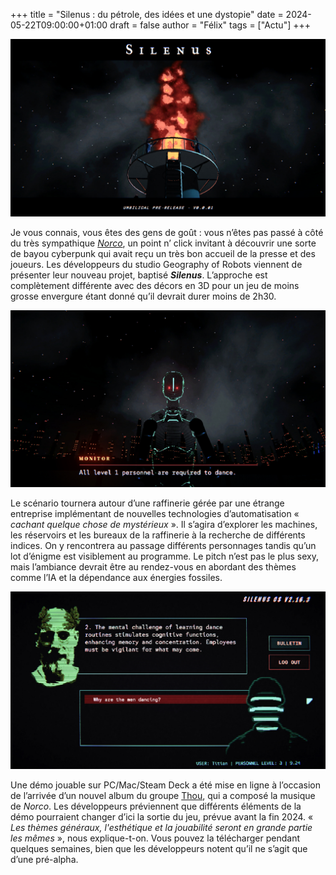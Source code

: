 +++
title = "Silenus : du pétrole, des idées et une dystopie"
date = 2024-05-22T09:00:00+01:00
draft = false
author = "Félix"
tags = ["Actu"]
+++ 

![Capture d’écran du jeu Silenus](silenus1.jpg)

Je vous connais, vous êtes des gens de goût : vous n’êtes pas passé à côté du très sympathique *[Norco](https://store.steampowered.com/app/1221250/NORCO/?l=french&snr=1_7_7_151_150_1=)*, un point n’ click invitant à découvrir une sorte de bayou cyberpunk qui avait reçu un très bon accueil de la presse et des joueurs. Les développeurs du studio Geography of Robots viennent de présenter leur nouveau projet, baptisé ***Silenus***. L’approche est complètement différente avec des décors en 3D pour un jeu de moins grosse envergure étant donné qu’il devrait durer moins de 2h30.

![Capture d’écran du jeu Silenus](silenus2.jpg)

Le scénario tournera autour d’une raffinerie gérée par une étrange entreprise implémentant de nouvelles technologies d’automatisation « *cachant quelque chose de mystérieux* ». Il s’agira d’explorer les machines, les réservoirs et les bureaux de la raffinerie à la recherche de différents indices. On y rencontrera au passage différents personnages tandis qu’un lot d’énigme est visiblement au programme. Le pitch n’est pas le plus sexy, mais l’ambiance devrait être au rendez-vous en abordant des thèmes comme l’IA et la dépendance aux énergies fossiles.

![Capture d’écran du jeu Silenus](silenus3.jpg)

Une démo jouable sur PC/Mac/Steam Deck a été mise en ligne à l’occasion de l’arrivée d’un nouvel album du groupe [Thou](https://thou.bandcamp.com), qui a composé la musique de *Norco*. Les développeurs préviennent que différents éléments de la démo pourraient changer d’ici la sortie du jeu, prévue avant la fin 2024. « *Les thèmes généraux, l'esthétique et la jouabilité seront en grande partie les mêmes* », nous explique-t-on. Vous pouvez la télécharger pendant quelques semaines, bien que les développeurs notent qu’il ne s’agit que d’une pré-alpha. 
